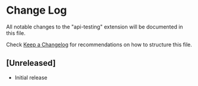 # Change Log

All notable changes to the "api-testing" extension will be documented in this file.

Check [Keep a Changelog](http://keepachangelog.com/) for recommendations on how to structure this file.

## [Unreleased]

- Initial release